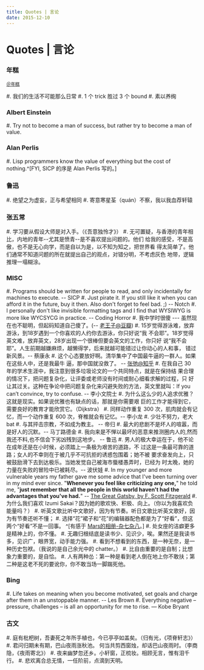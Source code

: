```yaml
---
title: Quotes | 言论
date: 2015-12-10
---
```


Quotes | 言论
=============

### 年糕

<small>[＠年糕](http://www.douban.com/people/heatherheather/)</small>

#.  我们的生活不可能那么日常
#.  1 个 trick 胜过 3 个 bound
#.  素以养绚

### Albert Einstein

#. Try not to become a man of success, but rather try to become a man of value.

### Alan Perlis

#.  Lisp programmers know the value of everything but the cost of nothing.^[FYI, SICP 的序是 Alan Perlis 写的。]

### 鲁迅

#.  绝望之为虚妄，正与希望相同
#.  寄意寒星荃（quán）不察，我以我血荐轩辕

### 张五常

#.  学习要从假设大师是对入手。（《吾意独怜才》）
#.  无可置疑，与香港的青年相比，内地的青年--尤其是愤青--是不喜欢提出问题的。他们
    给我的感受，不是高傲，也不是无心向学，而是自以为是，以不知为知之，把世界看
    得太简单了。他们通常不知道问题的所在就提出自己的观点，对错分明，不考虑灰色
    地带，逻辑推理一塌糊涂。

### MISC

#.  Programs should be written for people to read, and only incidentally for
    machines to execute. -- SICP
#.  Just pirate it. If you still like it when you can afford it in the future,
    buy it then. Also don't forget to feel bad. ;) -- Notch
#.  I personally don't like invisible formatting tags and I find that WYSIWYG is more like WYCSYCG in practice. -- Coding Horror
#.  我中学时很傻 --- 虽然现在也不聪明，但起码知道自己傻了。(-- [老王子@豆瓣](http://www.douban.com/people/juedaijiagongzi/))
#.  15岁觉得游泳难，放弃游泳，到18岁遇到一个你喜欢的人约你去游泳，你只好说“我
    不会耶”。18岁觉得英文难，放弃英文，28岁出现一个很棒但要会英文的工作，你只好
    说“我不会耶”。人生前期越嫌麻烦，越懒得学，后来就越可能错过让你动心的人和事，
    错过新风景。-- 蔡康永
#.  这个心态要放好啊。清华集中了中国最牛逼的一群人。如果在这些人中，还是我最牛
    逼，那中国就没救了。 -- [张弛@知乎](https://www.zhihu.com/people/zhang-chi-11)
#.  在我自己 30 年的学术生涯中，我注意到很多垃圾论文的一个共同特点，就是在保持结
    果合理的情况下，把问题复杂化，让评委或老师没有时间或耐心细看求解的过程，只
    好让其过关。这种在争论中把问题复杂化来闪避失败的方法，英文里就叫：If you
    can’t convince, try to confuse. -- 李小文院士
#.  为什么这么少的人追求优雅？这就是现实。如果说优雅也有缺点的话，那就是你需要艰
    巨的工作才能得到它，需要良好的教育才能欣赏它。（Dijkstra）
#.  同样动作重复 300 次，肌肉就会有记忆，而一个动作重复 600 次，脊椎就会有记忆。-- 李小龙
#.  少壮不努力，老大 bat
#.  与其抨击宗教，不如成为教主。 -- 帝归
#.  最大的悲剧不是坏人的喧嚣，而是好人的沉默。-- 马丁路德金
#.  我向来是不惮以最坏的恶意来推测圈内人的,然而我还不料,也不信会下劣凶残到这地步。 -- 鲁迅
#.  男人的极大幸运在于，他不论在成年还是在小时候，必须踏上一条极为艰苦的道路，不
    过这是一条最可靠的道路；女人的不幸则在于被几乎不可抗拒的诱惑包围着；她不被
    要求奋发向上，只被鼓励滑下去到达极乐。当她发觉自己被海市蜃楼愚弄时，已经为
    时太晚，她的力量在失败的冒险中已被耗尽。-- 波伏娃
#.  In my younger and more vulnerable years my father gave me some advice that
    I've been turning over in my mind ever since. "**Whenever you feel like
    criticizing any one,**" he told me, "**just remember that all the people in
    this world haven't had the advantages that you've had.**"
    -- [The Great Gatsby, by F. Scott Fitzgerald](https://ebooks.adelaide.edu.au/f/fitzgerald/f_scott/gatsby/chapter1.html)
#.  为什么我们喜欢 Izumi Sakai？因为她的歌欢快、积极、向上。（你以为我喜欢负能量吗？）
#.  听英文歌比听中文歌好，因为有节奏。听日文歌比听英文歌好，因为有节奏还听不懂；
#.  选择“花”裙子和“花”的编辑器配色都是为了“好看”，但这两个“好看”不是一回事。
    ^[有感于 [Mars的相册-杂七杂八](http://www.douban.com/photos/photo/1024885043/)。]
#.  处女座的洁癖更多是精神上的，你不懂。
#.  无趣归根结底是读书少、见识少，唉。果然还是我读书多，见识广，眼界宽，动手能力强。
#.  看到不想看到的东西，是一种无奈，是一种历史包袱。（我说的是自己余光中的 chatter。）
#.  比自由重要的是自制；比想象力重要的，是自恰。
#.  人有两种怂：第一种是看到老人倒在地上你不敢扶；第二种是这老不死的要讹你，你不敢当场一脚踹死他。

### Bing

#.  Life takes on meaning when you become motivated, set goals and charge after
    them in an unstoppable manner. -- Les Brown
#.  Everything negative – pressure, challenges – is all an opportunity for me to
    rise. — Kobe Bryant

### 古文

#.  庭有枇杷树，吾妻死之年所手植也，今已亭亭如盖矣。（归有光，《项脊轩志》）
#.  君问归期未有期，巴山夜雨涨秋池。 何当共剪西窗烛，却话巴山夜雨时。（李商隐，《夜雨寄北》）
#.  夜来幽梦忽还乡。小轩窗，正梳妆。相顾无言，惟有泪千行。
#.  悲欢离合总无情，一任阶前，点滴到天明。
